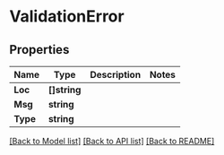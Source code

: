 # ValidationError

## Properties

Name | Type | Description | Notes
------------ | ------------- | ------------- | -------------
**Loc** | **[]string** |  | 
**Msg** | **string** |  | 
**Type** | **string** |  | 

[[Back to Model list]](../README.md#documentation-for-models) [[Back to API list]](../README.md#documentation-for-api-endpoints) [[Back to README]](../README.md)


